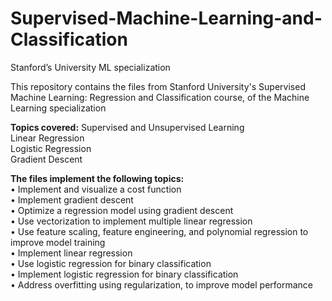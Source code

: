 # Supervised-Machine-Learning-and-Classification
Stanford’s University ML specialization

This repository contains the files from Stanford University's Supervised Machine Learning: Regression and Classification course, of the Machine Learning specialization

**Topics covered:**
Supervised and Unsupervised Learning <br>
Linear Regression <br>
Logistic Regression <br>
Gradient Descent <br>

**The files implement the following topics:** <br>
• Implement and visualize a cost function <br>
• Implement gradient descent <br>
• Optimize a regression model using gradient descent <br>
• Use vectorization to implement multiple linear regression <br>
• Use feature scaling, feature engineering, and polynomial regression to improve model training <br>
• Implement linear regression <br>
• Use logistic regression for binary classification <br>
• Implement logistic regression for binary classification <br>
• Address overfitting using regularization, to improve model performance <br>
